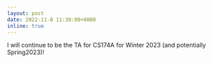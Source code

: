 ```yaml
---
layout: post
date: 2022-11-8 11:30:00+0800
inline: true
---
```


I will continue to be the TA for CS174A for Winter 2023 (and potentially Spring2023)!

